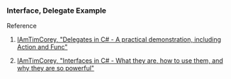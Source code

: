 ### Interface, Delegate Example

Reference

1. [IAmTimCorey, "Delegates in C# - A practical demonstration, including Action and Func"](https://www.youtube.com/watch?v=R8Blt5c-Vi4)

2. [IAmTimCorey, "Interfaces in C# - What they are, how to use them, and why they are so powerful"](https://www.youtube.com/watch?v=A7qwuFnyIpM)
